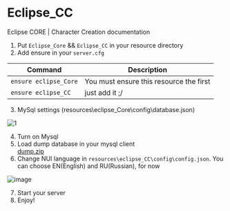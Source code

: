 # Eclipse_CC
Eclipse CORE | Character Creation documentation

1. Put `Eclipse_Core` && `Eclipse_CC` in your resource directory
2. Add ensure in your `server.cfg`


| Command | Description |
| --- | --- |
| `ensure eclipse_Core` | You must ensure this resource the first |
| `ensure eclipse_CC` | just add it ;/ |

3. MySql settings (resources\eclipse_Core\config\database.json)


  ![1](https://user-images.githubusercontent.com/36680471/114997401-759f4a80-9ea8-11eb-8b81-ba096d1c6e6b.PNG)
  
4. Turn on Mysql 
5. Load dump database in your mysql client  
[dump.zip](https://github.com/douglasprod/Eclipse_CC/files/6323759/dump.zip)
6. Change NUI language in `resources\eclipse_CC\config\config.json`. You can choose EN(English) and RU(Russian), for now

![image](https://user-images.githubusercontent.com/36680471/114999878-ea738400-9eaa-11eb-8f45-7a1fcdf928db.png)

7. Start your server
8. Enjoy!
